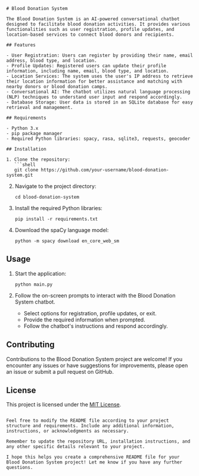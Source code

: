 

```
# Blood Donation System

The Blood Donation System is an AI-powered conversational chatbot designed to facilitate blood donation activities. It provides various functionalities such as user registration, profile updates, and location-based services to connect blood donors and recipients.

## Features

- User Registration: Users can register by providing their name, email address, blood type, and location.
- Profile Updates: Registered users can update their profile information, including name, email, blood type, and location.
- Location Services: The system uses the user's IP address to retrieve their location information for better assistance and matching with nearby donors or blood donation camps.
- Conversational AI: The chatbot utilizes natural language processing (NLP) techniques to understand user input and respond accordingly.
- Database Storage: User data is stored in an SQLite database for easy retrieval and management.

## Requirements

- Python 3.x
- pip package manager
- Required Python libraries: spacy, rasa, sqlite3, requests, geocoder

## Installation

1. Clone the repository:
   ```shell
   git clone https://github.com/your-username/blood-donation-system.git
   ```

2. Navigate to the project directory:
   ```shell
   cd blood-donation-system
   ```

3. Install the required Python libraries:
   ```shell
   pip install -r requirements.txt
   ```

4. Download the spaCy language model:
   ```shell
   python -m spacy download en_core_web_sm
   ```

## Usage

1. Start the application:
   ```shell
   python main.py
   ```

2. Follow the on-screen prompts to interact with the Blood Donation System chatbot.
   - Select options for registration, profile updates, or exit.
   - Provide the required information when prompted.
   - Follow the chatbot's instructions and respond accordingly.

## Contributing

Contributions to the Blood Donation System project are welcome! If you encounter any issues or have suggestions for improvements, please open an issue or submit a pull request on GitHub.

## License

This project is licensed under the [MIT License](LICENSE).

```

Feel free to modify the README file according to your project structure and requirements. Include any additional information, instructions, or acknowledgments as necessary.

Remember to update the repository URL, installation instructions, and any other specific details relevant to your project.

I hope this helps you create a comprehensive README file for your Blood Donation System project! Let me know if you have any further questions.
